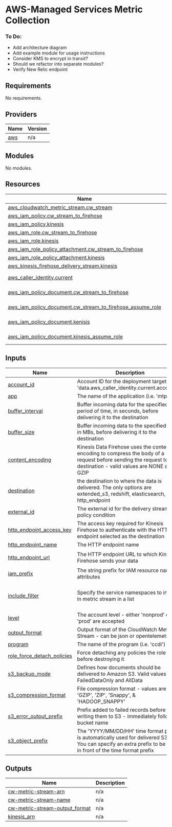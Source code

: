 # AWS-Managed Services Metric Collection

### To Do: 
- Add architecture diagram 
- Add example module for usage instructions
- Consider KMS to encrypt in transit?
- Should we refactor into separate modules?
- Verify New Relic endpoint


<!-- BEGIN_TF_DOCS -->
## Requirements

No requirements.

## Providers

| Name | Version |
|------|---------|
| <a name="provider_aws"></a> [aws](#provider\_aws) | n/a |

## Modules

No modules.

## Resources

| Name | Type |
|------|------|
| [aws_cloudwatch_metric_stream.cw_stream](https://registry.terraform.io/providers/hashicorp/aws/latest/docs/resources/cloudwatch_metric_stream) | resource |
| [aws_iam_policy.cw_stream_to_firehose](https://registry.terraform.io/providers/hashicorp/aws/latest/docs/resources/iam_policy) | resource |
| [aws_iam_policy.kinesis](https://registry.terraform.io/providers/hashicorp/aws/latest/docs/resources/iam_policy) | resource |
| [aws_iam_role.cw_stream_to_firehose](https://registry.terraform.io/providers/hashicorp/aws/latest/docs/resources/iam_role) | resource |
| [aws_iam_role.kinesis](https://registry.terraform.io/providers/hashicorp/aws/latest/docs/resources/iam_role) | resource |
| [aws_iam_role_policy_attachment.cw_stream_to_firehose](https://registry.terraform.io/providers/hashicorp/aws/latest/docs/resources/iam_role_policy_attachment) | resource |
| [aws_iam_role_policy_attachment.kinesis](https://registry.terraform.io/providers/hashicorp/aws/latest/docs/resources/iam_role_policy_attachment) | resource |
| [aws_kinesis_firehose_delivery_stream.kinesis](https://registry.terraform.io/providers/hashicorp/aws/latest/docs/resources/kinesis_firehose_delivery_stream) | resource |
| [aws_caller_identity.current](https://registry.terraform.io/providers/hashicorp/aws/latest/docs/data-sources/caller_identity) | data source |
| [aws_iam_policy_document.cw_stream_to_firehose](https://registry.terraform.io/providers/hashicorp/aws/latest/docs/data-sources/iam_policy_document) | data source |
| [aws_iam_policy_document.cw_stream_to_firehose_assume_role](https://registry.terraform.io/providers/hashicorp/aws/latest/docs/data-sources/iam_policy_document) | data source |
| [aws_iam_policy_document.kenisis](https://registry.terraform.io/providers/hashicorp/aws/latest/docs/data-sources/iam_policy_document) | data source |
| [aws_iam_policy_document.kinesis_assume_role](https://registry.terraform.io/providers/hashicorp/aws/latest/docs/data-sources/iam_policy_document) | data source |

## Inputs

| Name | Description | Type | Default | Required |
|------|-------------|------|---------|:--------:|
| <a name="input_account_id"></a> [account\_id](#input\_account\_id) | Account ID for the deployment target - use 'data.aws\_caller\_identity.current.account\_id | `string` | n/a | yes |
| <a name="input_app"></a> [app](#input\_app) | The name of the application (i.e. 'mtp') | `string` | n/a | yes |
| <a name="input_buffer_interval"></a> [buffer\_interval](#input\_buffer\_interval) | Buffer incoming data for the specified period of time, in seconds, before delivering it to the destination | `number` | `60` | no |
| <a name="input_buffer_size"></a> [buffer\_size](#input\_buffer\_size) | Buffer incoming data to the specified size, in MBs, before delivering it to the destination | `number` | `1` | no |
| <a name="input_content_encoding"></a> [content\_encoding](#input\_content\_encoding) | Kinesis Data Firehose uses the content encoding to compress the body of a request before sending the request to the destination - valid values are NONE and GZIP | `string` | `"GZIP"` | no |
| <a name="input_destination"></a> [destination](#input\_destination) | the destination to where the data is delivered. The only options are extended\_s3, redshift, elasticsearch, and http\_endpoint | `string` | `"http_endpoint"` | no |
| <a name="input_external_id"></a> [external\_id](#input\_external\_id) | The external id for the delivery stream trust policy condition | `string` | n/a | yes |
| <a name="input_http_endpoint_access_key"></a> [http\_endpoint\_access\_key](#input\_http\_endpoint\_access\_key) | The access key required for Kinesis Firehose to authenticate with the HTTP endpoint selected as the destination | `string` | n/a | yes |
| <a name="input_http_endpoint_name"></a> [http\_endpoint\_name](#input\_http\_endpoint\_name) | The HTTP endpoint name | `string` | `"New Relic"` | no |
| <a name="input_http_endpoint_url"></a> [http\_endpoint\_url](#input\_http\_endpoint\_url) | The HTTP endpoint URL to which Kinesis Firehose sends your data | `string` | `"https://aws-api.newrelic.com/cloudwatch-metrics/v1"` | no |
| <a name="input_iam_prefix"></a> [iam\_prefix](#input\_iam\_prefix) | The string prefix for IAM resource name attributes | `string` | `"power-user"` | no |
| <a name="input_include_filter"></a> [include\_filter](#input\_include\_filter) | Specify the service namespaces to include in metric stream in a list | `set(string)` | <pre>[<br>  "AWS/ES",<br>  "AWS/ApplicationELB"<br>]</pre> | no |
| <a name="input_level"></a> [level](#input\_level) | The account level - either 'nonprod' or 'prod' are accepted | `string` | n/a | yes |
| <a name="input_output_format"></a> [output\_format](#input\_output\_format) | Output format of the CloudWatch Metric Stream - can be json or opentelemetry0.7 | `string` | `"opentelemetry0.7"` | no |
| <a name="input_program"></a> [program](#input\_program) | The name of the program (i.e. 'ccdi') | `string` | n/a | yes |
| <a name="input_role_force_detach_policies"></a> [role\_force\_detach\_policies](#input\_role\_force\_detach\_policies) | Force detaching any policies the role has before destroying it | `bool` | `false` | no |
| <a name="input_s3_backup_mode"></a> [s3\_backup\_mode](#input\_s3\_backup\_mode) | Defines how documents should be delivered to Amazon S3. Valid values are FailedDataOnly and AllData | `string` | `"FailedDataOnly"` | no |
| <a name="input_s3_compression_format"></a> [s3\_compression\_format](#input\_s3\_compression\_format) | File compression format - values are 'GZIP', 'ZIP', 'Snappy', & 'HADOOP\_SNAPPY' | `string` | `"UNCOMPRESSED"` | no |
| <a name="input_s3_error_output_prefix"></a> [s3\_error\_output\_prefix](#input\_s3\_error\_output\_prefix) | Prefix added to failed records before writing them to S3 - immediately follows bucket name | `string` | `null` | no |
| <a name="input_s3_object_prefix"></a> [s3\_object\_prefix](#input\_s3\_object\_prefix) | The 'YYYY/MM/DD/HH' time format prefix is automatically used for delivered S3 files. You can specify an extra prefix to be added in front of the time format prefix | `string` | `null` | no |

## Outputs

| Name | Description |
|------|-------------|
| <a name="output_cw-metric-stream-arn"></a> [cw-metric-stream-arn](#output\_cw-metric-stream-arn) | n/a |
| <a name="output_cw-metric-stream-name"></a> [cw-metric-stream-name](#output\_cw-metric-stream-name) | n/a |
| <a name="output_cw-metric-stream-output_format"></a> [cw-metric-stream-output\_format](#output\_cw-metric-stream-output\_format) | n/a |
| <a name="output_kinesis_arn"></a> [kinesis\_arn](#output\_kinesis\_arn) | n/a |
<!-- END_TF_DOCS -->